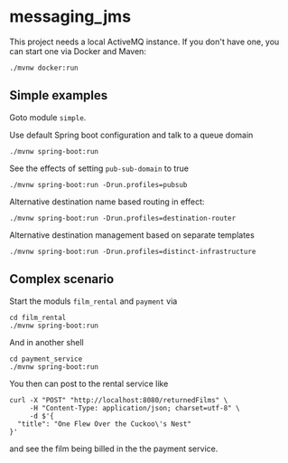 # messaging_jms

This project needs a local ActiveMQ instance. If you don't have one, you can start one via Docker and Maven:

```
./mvnw docker:run
```

## Simple examples

Goto module `simple`.

Use default Spring boot configuration and talk to a queue domain

```
./mvnw spring-boot:run
```

See the effects of setting `pub-sub-domain` to true

```
./mvnw spring-boot:run -Drun.profiles=pubsub
```

Alternative destination name based routing in effect:

```
./mvnw spring-boot:run -Drun.profiles=destination-router
```

Alternative destination management based on separate templates

```
./mvnw spring-boot:run -Drun.profiles=distinct-infrastructure
```

## Complex scenario

Start the moduls `film_rental` and `payment` via 

```
cd film_rental
./mvnw spring-boot:run
```

And in another shell

```
cd payment_service
./mvnw spring-boot:run
```

You then can post to the rental service like

```
curl -X "POST" "http://localhost:8080/returnedFilms" \
     -H "Content-Type: application/json; charset=utf-8" \
     -d $'{
  "title": "One Flew Over the Cuckoo\'s Nest"
}'
```

and see the film being billed in the the payment service.